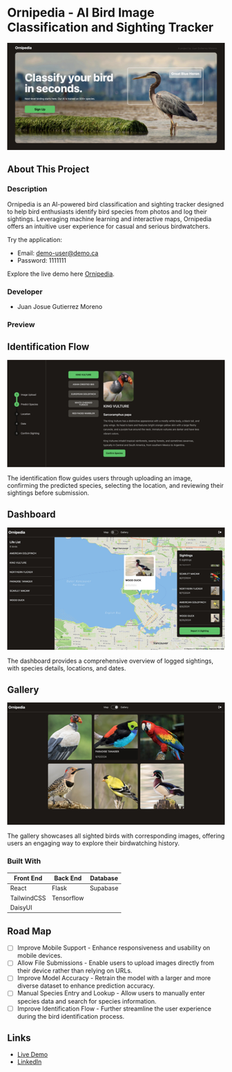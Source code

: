 # Ornipedia - AI Bird Image Classification and Sighting Tracker
![Ornipedia home page](./docs/media/landing.jpg)

## About This Project

### Description
Ornipedia is an AI-powered bird classification and sighting tracker designed to help bird enthusiasts identify bird species from photos and log their sightings. Leveraging machine learning and interactive maps, Ornipedia offers an intuitive user experience for casual and serious birdwatchers.

Try the application:
- Email: demo-user@demo.ca
- Password: 1111111

Explore the live demo here [Ornipedia](https://ornipedia.vercel.app/).

### Developer
- Juan Josue Gutierrez Moreno

### Preview

Identification Flow
---

![Identification flow](./docs/media/identification-flow.jpg)

The identification flow guides users through uploading an image, confirming the predicted species, selecting the location, and reviewing their sightings before submission.

Dashboard
---

![Dashboard](./docs/media/dashboard.jpg)

The dashboard provides a comprehensive overview of logged sightings, with species details, locations, and dates.

Gallery
---

![Gallery](./docs/media/gallery.jpg)

The gallery showcases all sighted birds with corresponding images, offering users an engaging way to explore their birdwatching history.

### Built With

| Front End | Back End | Database |
|---|---|---|
| React | Flask | Supabase |
| TailwindCSS | Tensorflow | |
| DaisyUI | | |

## Road Map

- [ ] Improve Mobile Support - Enhance responsiveness and usability on mobile devices.
- [ ] Allow File Submissions - Enable users to upload images directly from their device rather than relying on URLs.
- [ ] Improve Model Accuracy - Retrain the model with a larger and more diverse dataset to enhance prediction accuracy.
- [ ] Manual Species Entry and Lookup - Allow users to manually enter species data and search for species information.
- [ ] Improve Identification Flow - Further streamline the user experience during the bird identification process.

## Links
- [Live Demo](https://ornipedia.vercel.app/)
- [LinkedIn](https://www.linkedin.com/in/juangutierrez/)
